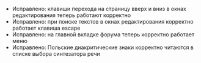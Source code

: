 - Исправлено: клавиши перехода на страницу вверх и вниз в окнах редактирования теперь работают корректно
- Исправлено: при поиске текстов в окнах редактирования корректно работает клавиша escape
- Исправлено: на главной вкладке форума теперь корректно работает меню
- Исправлено: Польские диакритические знаки корректно читаются в списке выбора синтезатора речи